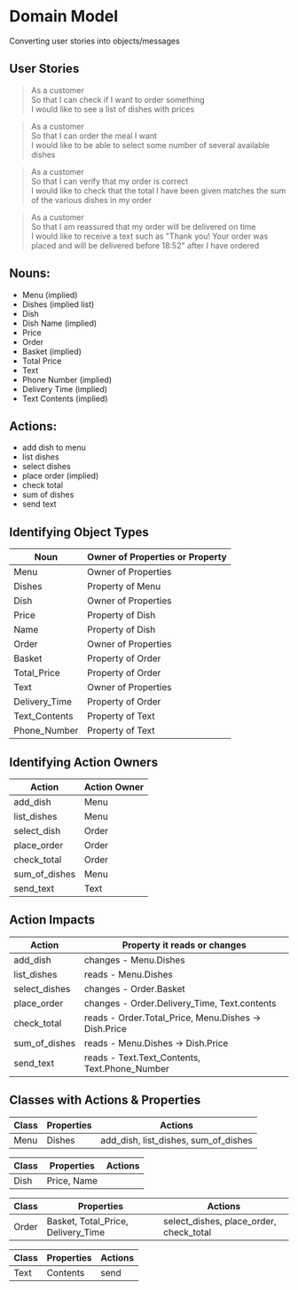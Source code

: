 # Domain Model
Converting user stories into objects/messages

## User Stories
>As a customer  
So that I can check if I want to order something  
I would like to see a list of dishes with prices
>

>As a customer  
So that I can order the meal I want  
I would like to be able to select some number of several available dishes
>

>As a customer  
So that I can verify that my order is correct  
I would like to check that the total I have been given matches the sum of the various dishes in my order
>

>As a customer  
So that I am reassured that my order will be delivered on time  
I would like to receive a text such as "Thank you! Your order was placed and will be delivered before 18:52" after I have ordered
>


## Nouns:
- Menu (implied)
- Dishes (implied list)
- Dish
- Dish Name (implied)
- Price
- Order
- Basket (implied)
- Total Price
- Text
- Phone Number (implied)
- Delivery Time (implied)
- Text Contents (implied)

## Actions:
- add dish to menu
- list dishes
- select dishes
- place order (implied)
- check total
- sum of dishes
- send text


## Identifying Object Types

| Noun          | Owner of Properties or Property |
|---------------|---------------------------------|
| Menu          | Owner of Properties             |
| Dishes        | Property of Menu                |
| Dish          | Owner of Properties             |
| Price         | Property of Dish                |
| Name          | Property of Dish                |
| Order         | Owner of Properties             |
| Basket        | Property of Order               |
| Total_Price   | Property of Order               |
| Text          | Owner of Properties             |
| Delivery_Time | Property of Order               |
| Text_Contents | Property of Text                |
| Phone_Number  | Property of Text                |

## Identifying Action Owners

| Action        | Action Owner   |
|---------------|----------------|
| add_dish      | Menu           |
| list_dishes   | Menu           |
| select_dish   | Order          |
| place_order   | Order          |
| check_total   | Order          |
| sum_of_dishes | Menu           |
| send_text     | Text           |

## Action Impacts

| Action      | Property it reads or changes  |
|-------------|-------------------------------|
| add_dish | changes - Menu.Dishes |
| list_dishes | reads - Menu.Dishes |
| select_dishes| changes - Order.Basket |
| place_order | changes - Order.Delivery_Time, Text.contents |
| check_total | reads - Order.Total_Price, Menu.Dishes -> Dish.Price |
| sum_of_dishes | reads - Menu.Dishes -> Dish.Price|
| send_text| reads - Text.Text_Contents, Text.Phone_Number|

## Classes with Actions & Properties

| Class      | Properties | Actions |
|------------|------------|---------|
| Menu       | Dishes     | add_dish, list_dishes, sum_of_dishes  |

| Class      | Properties | Actions |
|------------|------------|---------|
| Dish       | Price, Name           |         |

| Class      | Properties | Actions |
|------------|------------|---------|
| Order      | Basket, Total_Price, Delivery_Time  | select_dishes, place_order, check_total   |

| Class      | Properties | Actions |
|------------|------------|---------|
| Text       | Contents           | send        |
